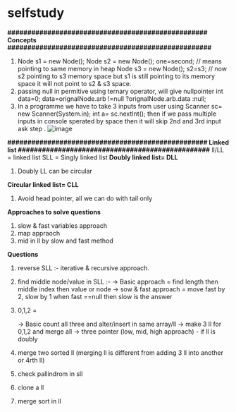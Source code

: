 # selfstudy



**################################################## Concepts ###################################################**
1. Node s1 = new Node();
    Node s2 = new Node();
    one=second; // means pointing to same memory in heap
    Node s3 = new Node();
    s2=s3; // now s2 pointing to s3 memory space but s1 is still pointing to its memory space it will not point to s2 & s3 space.
2. passing null in permitive using ternary operator, will give nullpointer
     int data=0;
         data=orignalNode.arb !=null ?orignalNode.arb.data :null;
3. In a programme we have to take 3 inputs from user using  Scanner sc= new Scanner(System.in);  int a= sc.nextInt(); then if we pass multiple inputs in console sperated by space then it will skip 2nd and 3rd input ask step .
![image](https://user-images.githubusercontent.com/41359231/189638251-fe4614f8-edfd-4911-976d-a5326a49da66.png)

         

**################################################## Linked list ################################################**
ll/LL = linked list
SLL = Singly linked list
**Doubly linked list= DLL**
 1. Doubly LL can be circular
 
**Circular linked list= CLL**
1. Avoid head pointer, all we can do with tail only

**Approaches to solve questions**

1. slow & fast variables approach
2. map appraoch
3. mid in ll by slow and fast method

**Questions**
1. reverse SLL :- iterative & recursive approach.
2. find middle node/value in  SLL :- 
   -> Basic approach = find length then middle index then value or node
   -> sow & fast approach = move fast by 2, slow by 1 when fast ==null then slow is the answer
   
3. 0,1,2 = 

	-> Basic count all three and alter/insert in same array/ll
	-> make 3 ll for 0,1,2 and merge all
	-> three pointer (low, mid, high approach) - if ll is doubly
	
4. merge two sorted ll (merging ll is different from adding 3 ll into another or 4rth ll)
5. check pallindrom in sll
6. clone a ll
7. merge sort in ll


          
